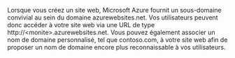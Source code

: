 Lorsque vous créez un site web, Microsoft Azure fournit un sous-domaine convivial au sein du domaine azurewebsites.net. Vos utilisateurs peuvent donc accéder à votre site web via une URL de type http://\<monite\>.azurewebsites.net. Vous pouvez également associer un nom de domaine personnalisé, tel que contoso.com, à votre site web afin de proposer un nom de domaine encore plus reconnaissable à vos utilisateurs.

 